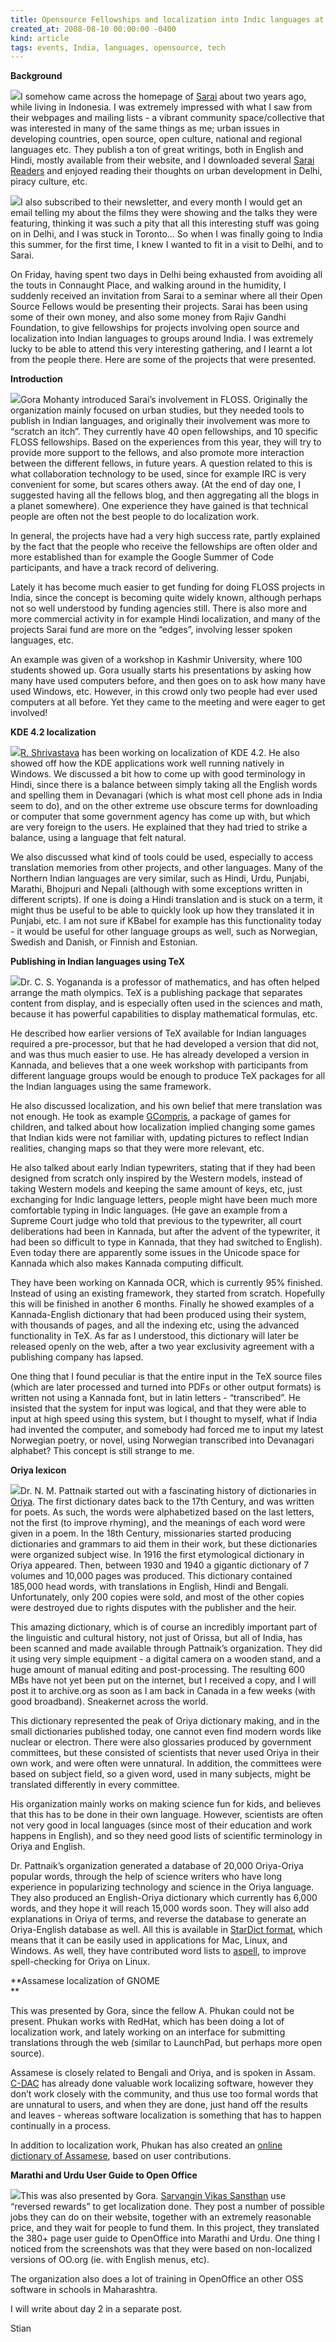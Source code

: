 ```yaml
---
title: Opensource Fellowships and localization into Indic languages at SARAI
created_at: 2008-08-10 00:00:00 -0400
kind: article
tags: events, India, languages, opensource, tech
---
```


**Background**

![](http://www.sarai.net/logo.jpg)I somehow came across the homepage of
[Sarai](http://www.sarai.net/) about two years ago, while living in
Indonesia. I was extremely impressed with what I saw from their webpages
and mailing lists - a vibrant community space/collective that was
interested in many of the same things as me; urban issues in developing
countries, open source, open culture, national and regional languages
etc. They publish a ton of great writings, both in English and Hindi,
mostly available from their website, and I downloaded several [Sarai
Readers](http://www.sarai.net/publications/readers/) and enjoyed reading
their thoughts on urban development in Delhi, piracy culture, etc.

![](http://www.sarai.net/resolveUid/f1c64cafcf848794147dbf442fe7e0da)I
also subscribed to their newsletter, and every month I would get an
email telling my about the films they were showing and the talks they
were featuring, thinking it was such a pity that all this interesting
stuff was going on in Delhi, and I was stuck in Toronto… So when I was
finally going to India this summer, for the first time, I knew I wanted
to fit in a visit to Delhi, and to Sarai.

On Friday, having spent two days in Delhi being exhausted from avoiding
all the touts in Connaught Place, and walking around in the humidity, I
suddenly received an invitation from Sarai to a seminar where all their
Open Source Fellows would be presenting their projects. Sarai has been
using some of their own money, and also some money from Rajiv Gandhi
Foundation, to give fellowships for projects involving open source and
localization into Indian languages to groups around India. I was
extremely lucky to be able to attend this very interesting gathering,
and I learnt a lot from the people there. Here are some of the projects
that were presented.

**Introduction**

![](http://lh6.ggpht.com/shaklev/SJ_7IM9-h5I/AAAAAAAACPM/sLsrMjttEf0/s288/100_0440.JPG)Gora
Mohanty introduced Sarai’s involvement in FLOSS. Originally the
organization mainly focused on urban studies, but they needed tools to
publish in Indian languages, and originally their involvement was more
to “scratch an itch”. They currently have 40 open fellowships, and 10
specific FLOSS fellowships. Based on the experiences from this year,
they will try to provide more support to the fellows, and also promote
more interaction between the different fellows, in future years. A
question related to this is what collaboration technology to be used,
since for example IRC is very convenient for some, but scares others
away. (At the end of day one, I suggested having all the fellows blog,
and then aggregating all the blogs in a planet somewhere). One
experience they have gained is that technical people are often not the
best people to do localization work.

In general, the projects have had a very high success rate, partly
explained by the fact that the people who receive the fellowships are
often older and more established than for example the Google Summer of
Code participants, and have a track record of delivering.

Lately it has become much easier to get funding for doing FLOSS projects
in India, since the concept is becoming quite widely known, although
perhaps not so well understood by funding agencies still. There is also
more and more commercial activity in for example Hindi localization, and
many of the projects Sarai fund are more on the “edges”, involving
lesser spoken languages, etc.

An example was given of a workshop in Kashmir University, where 100
students showed up. Gora usually starts his presentations by asking how
many have used computers before, and then goes on to ask how many have
used Windows, etc. However, in this crowd only two people had ever used
computers at all before. Yet they came to the meeting and were eager to
get involved!

**KDE 4.2 localization**

![](http://bp0.blogger.com/_t-eJZb6SGWU/SE0k--HCB1I/AAAAAAAADN4/IK2pMv50y78/S220/raviratlami.JPG)[R.
Shrivastava](http://raviratlami.blogspot.com/) has been working on
localization of KDE 4.2. He also showed off how the KDE applications
work well running natively in Windows. We discussed a bit how to come up
with good terminology in Hindi, since there is a balance between simply
taking all the English words and spelling them in Devanagari (which is
what most cell phone ads in India seem to do), and on the other extreme
use obscure terms for downloading or computer that some government
agency has come up with, but which are very foreign to the users. He
explained that they had tried to strike a balance, using a language that
felt natural.

We also discussed what kind of tools could be used, especially to access
translation memories from other projects, and other languages. Many of
the Northern Indian languages are very similar, such as Hindi, Urdu,
Punjabi, Marathi, Bhojpuri and Nepali (although with some exceptions
written in different scripts). If one is doing a Hindi translation and
is stuck on a term, it might thus be useful to be able to quickly look
up how they translated it in Punjabi, etc. I am not sure if KBabel for
example has this functionality today - it would be useful for other
language groups as well, such as Norwegian, Swedish and Danish, or
Finnish and Estonian.

**Publishing in Indian languages using TeX**

![](http://lh3.ggpht.com/shaklev/SJ_4t1QUJ0I/AAAAAAAACOc/HcgUzNms7hc/s288/100_0419.JPG)Dr.
C. S. Yogananda is a professor of mathematics, and has often helped
arrange the math olympics. TeX is a publishing package that separates
content from display, and is especially often used in the sciences and
math, because it has powerful capabilities to display mathematical
formulas, etc.

He described how earlier versions of TeX available for Indian languages
required a pre-processor, but that he had developed a version that did
not, and was thus much easier to use. He has already developed a version
in Kannada, and believes that a one week workshop with participants from
different language groups would be enough to produce TeX packages for
all the Indian languages using the same framework.

He also discussed localization, and his own belief that mere translation
was not enough. He took as example [GCompris](http://gcompris.net), a
package of games for children, and talked about how localization implied
changing some games that Indian kids were not familiar with, updating
pictures to reflect Indian realities, changing maps so that they were
more relevant, etc.

He also talked about early Indian typewriters, stating that if they had
been designed from scratch only inspired by the Western models, instead
of taking Western models and keeping the same amount of keys, etc, just
exchanging for Indic language letters, people might have been much more
comfortable typing in Indic languages. (He gave an example from a
Supreme Court judge who told that previous to the typewriter, all court
deliberations had been in Kannada, but after the advent of the
typewriter, it had been so difficult to type in Kannada, that they had
switched to English). Even today there are apparently some issues in the
Unicode space for Kannada which also makes Kannada computing difficult.

They have been working on Kannada OCR, which is currently 95% finished.
Instead of using an existing framework, they started from scratch.
Hopefully this will be finished in another 6 months. Finally he showed
examples of a Kannada-English dictionary that had been produced using
their system, with thousands of pages, and all the indexing etc, using
the advanced functionality in TeX. As far as I understood, this
dictionary will later be released openly on the web, after a two year
exclusivity agreement with a publishing company has lapsed.

One thing that I found peculiar is that the entire input in the TeX
source files (which are later processed and turned into PDFs or other
output formats) is written not using a Kannada font, but in latin
letters - “transcribed”. He insisted that the system for input was
logical, and that they were able to input at high speed using this
system, but I thought to myself, what if India had invented the
computer, and somebody had forced me to input my latest Norwegian
poetry, or novel, using Norwegian transcribed into Devanagari alphabet?
This concept is still strange to me.

**Oriya lexicon**

![](http://lh3.ggpht.com/shaklev/SJ_4zVjimXI/AAAAAAAACO8/2FXVYBBFhgI/s288/100_0426.JPG)Dr.
N. M. Pattnaik started out with a fascinating history of dictionaries in
[Oriya](http://wikipedia.org/wiki/Oriya). The first dictionary dates
back to the 17th Century, and was written for poets. As such, the words
were alphabetized based on the last letters, not the first (to improve
rhyming), and the meanings of each word were given in a poem. In the
18th Century, missionaries started producing dictionaries and grammars
to aid them in their work, but these dictionaries were organized subject
wise. In 1916 the first etymological dictionary in Oriya appeared. Then,
between 1930 and 1940 a gigantic dictionary of 7 volumes and 10,000
pages was produced. This dictionary contained 185,000 head words, with
translations in English, Hindi and Bengali. Unfortunately, only 200
copies were sold, and most of the other copies were destroyed due to
rights disputes with the publisher and the heir.

This amazing dictionary, which is of course an incredibly important part
of the linguistic and cultural history, not just of Orissa, but all of
India, has been scanned and made available through Pattnaik’s
organization. They did it using very simple equipment - a digital camera
on a wooden stand, and a huge amount of manual editing and
post-processing. The resulting 600 MBs have not yet been put on the
internet, but I received a copy, and I will post it to archive.org as
soon as I am back in Canada in a few weeks (with good broadband).
Sneakernet across the world.

This dictionary represented the peak of Oriya dictionary making, and in
the small dictionaries published today, one cannot even find modern
words like nuclear or electron. There were also glossaries produced by
government committees, but these consisted of scientists that never used
Oriya in their own work, and were often were unnatural. In addition, the
committees were based on subject field, so a given word, used in many
subjects, might be translated differently in every committee.

His organization mainly works on making science fun for kids, and
believes that this has to be done in their own language. However,
scientists are often not very good in local languages (since most of
their education and work happens in English), and so they need good
lists of scientific terminology in Oriya and English.

Dr. Pattnaik’s organization generated a database of 20,000 Oriya-Oriya
popular words, through the help of science writers who have long
experience in popularizing technology and science in the Oriya language.
They also produced an English-Oriya dictionary which currently has 6,000
words, and they hope it will reach 15,000 words soon. They will also add
explanations in Oriya of terms, and reverse the database to generate an
Oriya-English database as well. All this is available in [StarDict
format](http://stardict.sourceforge.net/), which means that it can be
easily used in applications for Mac, Linux, and Windows. As well, they
have contributed word lists to [aspell](http://aspell.net), to improve
spell-checking for Oriya on Linux.

**Assamese localization of GNOME\
**

This was presented by Gora, since the fellow A. Phukan could not be
present. Phukan works with RedHat, which has been doing a lot of
localization work, and lately working on an interface for submitting
translations through the web (similar to LaunchPad, but perhaps more
open source).

Assamese is closely related to Bengali and Oriya, and is spoken in
Assam. [C-DAC](http://cdac.in) has already done valuable work localizing
software, however they don’t work closely with the community, and thus
use too formal words that are unnatural to users, and when they are
done, just hand off the results and leaves - whereas software
localization is something that has to happen continually in a process.

In addition to localization work, Phukan has also created an [online
dictionary of Assamese](http://www.xobdo.org/), based on user
contributions.

**Marathi and Urdu User Guide to Open Office**

![](http://lh6.ggpht.com/shaklev/SJ_44GMK46I/AAAAAAAACPA/BZsxFHv9jRI/s288/100_0427.JPG)This
was also presented by Gora. [Sarvangin Vikas
Sansthan](http://svs.org.in/) use “reversed rewards” to get localization
done. They post a number of possible jobs they can do on their website,
together with an extremely reasonable price, and they wait for people to
fund them. In this project, they translated the 380+ page user guide to
OpenOffice into Marathi and Urdu. One thing I noticed from the
screenshots was that they were based on non-localized versions of OO.org
(ie. with English menus, etc).

The organization also does a lot of training in OpenOffice an other OSS
software in schools in Maharashtra.

I will write about day 2 in a separate post.

Stian
